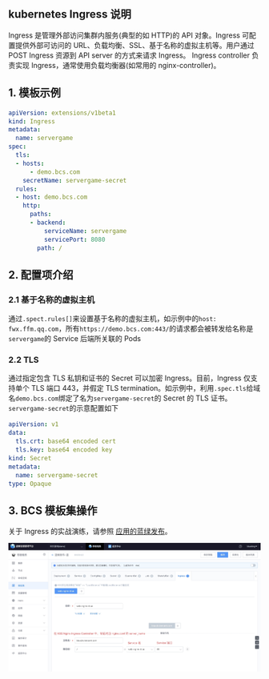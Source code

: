 ## kubernetes Ingress 说明


Ingress 是管理外部访问集群内服务(典型的如 HTTP)的 API 对象。Ingress 可配置提供外部可访问的 URL、负载均衡、SSL、基于名称的虚拟主机等。用户通过 POST Ingress 资源到 API server 的方式来请求 Ingress。 Ingress controller 负责实现 Ingress，通常使用负载均衡器(如常用的 nginx-controller)。

## 1. 模板示例
```yml
apiVersion: extensions/v1beta1
kind: Ingress
metadata:
  name: servergame
spec:
  tls:
  - hosts:
      - demo.bcs.com
    secretName: servergame-secret
  rules:
  - host: demo.bcs.com
    http:
      paths:
      - backend:
          serviceName: servergame
          servicePort: 8080
        path: /
```

## 2. 配置项介绍
### 2.1 基于名称的虚拟主机
通过`.spect.rules[]`来设置基于名称的虚拟主机，如示例中的`host: fwx.ffm.qq.com`，所有`https://demo.bcs.com:443/`的请求都会被转发给名称是`servergame`的 Service 后端所关联的 Pods
### 2.2 TLS
通过指定包含 TLS 私钥和证书的 Secret 可以加密 Ingress。目前，Ingress 仅支持单个 TLS 端口 443，并假定 TLS termination。如示例中，利用`.spec.tls`给域名`demo.bcs.com`绑定了名为`servergame-secret`的 Secret 的 TLS 证书。`servergame-secret`的示意配置如下
```yml
apiVersion: v1
data:
  tls.crt: base64 encoded cert
  tls.key: base64 encoded key
kind: Secret
metadata:
  name: servergame-secret
type: Opaque
```


## 3. BCS 模板集操作

关于 Ingress 的实战演练，请参照 [应用的蓝绿发布](../../../Scenes/Bcs_blue_green_deployment.md)。

![](media/15684302423813.jpg)
